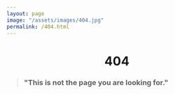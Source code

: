 ```yaml
---
layout: page
image: "/assets/images/404.jpg"
permalink: /404.html
---
```


<center>
<h1> 404 </h1>
</center>

> ### "This is not the page you are looking for."
